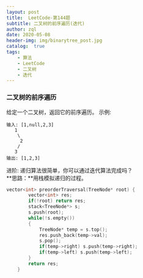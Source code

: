 ```yaml
---
layout: post
title:  LeetCode-第144题
subtitle: 二叉树的前序遍历(迭代)
author: zql
date: 2020-05-08
header-img: img/binarytree_post.jpg
catalog:  true
tags:
    - 算法
    - LeetCode
    - 二叉树
    - 迭代
---
```

### 二叉树的前序遍历  
给定一个二叉树，返回它的前序遍历。
示例:
```
输入: [1,null,2,3]  
   1
    \
     2
    /
   3 
输出: [1,2,3]
```
进阶: 递归算法很简单，你可以通过迭代算法完成吗？  
**思路：**用栈模拟递归的过程。  
```c++
vector<int> preorderTraversal(TreeNode* root) {
        vector<int> res;
        if(!root) return res;
        stack<TreeNode*> s;
        s.push(root);
        while(!s.empty())
        {
            TreeNode* temp = s.top();
            res.push_back(temp->val);
            s.pop();
            if(temp->right) s.push(temp->right);
            if(temp->left) s.push(temp->left);
        }
        return res;
    }
```
